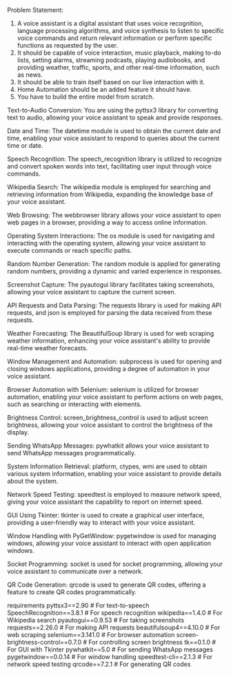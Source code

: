 Problem Statement:
1. A voice assistant is a digital assistant that uses voice recognition, language processing algorithms, and voice synthesis to listen to specific voice commands and return relevant information or perform specific functions as requested by the user.
2. It should be capable of voice interaction, music playback, making to-do lists, setting alarms, streaming podcasts, playing audiobooks, and providing weather, traffic, sports, and other real-time information, such as news.
3. It should be able to train itself based on our live interaction with it.
4. Home Automation should be an added feature it should have.
5. You have to build the entire model from scratch.

Text-to-Audio Conversion:
You are using the pyttsx3 library for converting text to audio, allowing your voice assistant to speak and provide responses.

Date and Time:
The datetime module is used to obtain the current date and time, enabling your voice assistant to respond to queries about the current time or date.

Speech Recognition:
The speech_recognition library is utilized to recognize and convert spoken words into text, facilitating user input through voice commands.

Wikipedia Search:
The wikipedia module is employed for searching and retrieving information from Wikipedia, expanding the knowledge base of your voice assistant.

Web Browsing:
The webbrowser library allows your voice assistant to open web pages in a browser, providing a way to access online information.

Operating System Interactions:
The os module is used for navigating and interacting with the operating system, allowing your voice assistant to execute commands or reach specific paths.

Random Number Generation:
The random module is applied for generating random numbers, providing a dynamic and varied experience in responses.

Screenshot Capture:
The pyautogui library facilitates taking screenshots, allowing your voice assistant to capture the current screen.

API Requests and Data Parsing:
The requests library is used for making API requests, and json is employed for parsing the data received from these requests.

Weather Forecasting:
The BeautifulSoup library is used for web scraping weather information, enhancing your voice assistant's ability to provide real-time weather forecasts.

Window Management and Automation:
subprocess is used for opening and closing windows applications, providing a degree of automation in your voice assistant.

Browser Automation with Selenium:
selenium is utilized for browser automation, enabling your voice assistant to perform actions on web pages, such as searching or interacting with elements.

Brightness Control:
screen_brightness_control is used to adjust screen brightness, allowing your voice assistant to control the brightness of the display.

Sending WhatsApp Messages:
pywhatkit allows your voice assistant to send WhatsApp messages programmatically.

System Information Retrieval:
platform, ctypes, wmi are used to obtain various system information, enabling your voice assistant to provide details about the system.

Network Speed Testing:
speedtest is employed to measure network speed, giving your voice assistant the capability to report on internet speed.

GUI Using Tkinter:
tkinter is used to create a graphical user interface, providing a user-friendly way to interact with your voice assistant.

Window Handling with PyGetWindow:
pygetwindow is used for managing windows, allowing your voice assistant to interact with open application windows.

Socket Programming:
socket is used for socket programming, allowing your voice assistant to communicate over a network.

QR Code Generation:
qrcode is used to generate QR codes, offering a feature to create QR codes programmatically.


requirements
pyttsx3==2.90               # For text-to-speech
SpeechRecognition==3.8.1    # For speech recognition
wikipedia==1.4.0            # For Wikipedia search
pyautogui==0.9.53            # For taking screenshots
requests==2.26.0            # For making API requests
beautifulsoup4==4.10.0      # For web scraping
selenium==3.141.0           # For browser automation
screen-brightness-control==0.7.0  # For controlling screen brightness
tk==0.1.0                   # For GUI with Tkinter
pywhatkit==5.0              # For sending WhatsApp messages
pygetwindow==0.0.14         # For window handling
speedtest-cli==2.1.3        # For network speed testing
qrcode==7.2.1               # For generating QR codes
